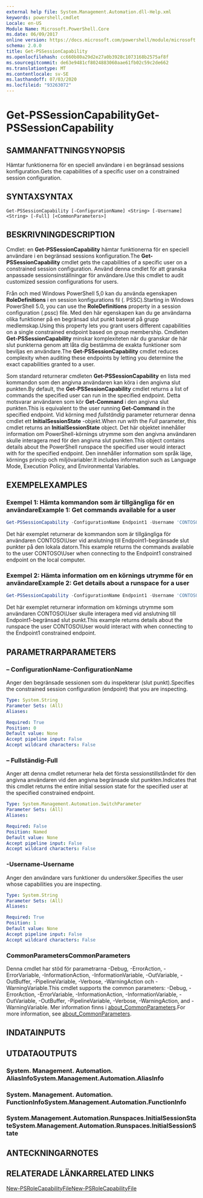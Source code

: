 ```yaml
---
external help file: System.Management.Automation.dll-Help.xml
keywords: powershell,cmdlet
Locale: en-US
Module Name: Microsoft.PowerShell.Core
ms.date: 06/09/2017
online version: https://docs.microsoft.com/powershell/module/microsoft.powershell.core/get-pssessioncapability?view=powershell-7&WT.mc_id=ps-gethelp
schema: 2.0.0
title: Get-PSSessionCapability
ms.openlocfilehash: cc660b80a29d2e27a0b3928c1073168b2575af8f
ms.sourcegitcommit: de63e9481cf8024883060aae61fb02c59c2de662
ms.translationtype: MT
ms.contentlocale: sv-SE
ms.lasthandoff: 07/03/2020
ms.locfileid: "93263072"
---
```

# <span data-ttu-id="0a949-103">Get-PSSessionCapability</span><span class="sxs-lookup"><span data-stu-id="0a949-103">Get-PSSessionCapability</span></span>

## <span data-ttu-id="0a949-104">SAMMANFATTNING</span><span class="sxs-lookup"><span data-stu-id="0a949-104">SYNOPSIS</span></span>
<span data-ttu-id="0a949-105">Hämtar funktionerna för en speciell användare i en begränsad sessions konfiguration.</span><span class="sxs-lookup"><span data-stu-id="0a949-105">Gets the capabilities of a specific user on a constrained session configuration.</span></span>

## <span data-ttu-id="0a949-106">SYNTAX</span><span class="sxs-lookup"><span data-stu-id="0a949-106">SYNTAX</span></span>

```
Get-PSSessionCapability [-ConfigurationName] <String> [-Username] <String> [-Full] [<CommonParameters>]
```

## <span data-ttu-id="0a949-107">BESKRIVNING</span><span class="sxs-lookup"><span data-stu-id="0a949-107">DESCRIPTION</span></span>

<span data-ttu-id="0a949-108">Cmdlet: en **Get-PSSessionCapability** hämtar funktionerna för en speciell användare i en begränsad sessions konfiguration.</span><span class="sxs-lookup"><span data-stu-id="0a949-108">The **Get-PSSessionCapability** cmdlet gets the capabilities of a specific user on a constrained session configuration.</span></span>
<span data-ttu-id="0a949-109">Använd denna cmdlet för att granska anpassade sessionsinställningar för användare.</span><span class="sxs-lookup"><span data-stu-id="0a949-109">Use this cmdlet to audit customized session configurations for users.</span></span>

<span data-ttu-id="0a949-110">Från och med Windows PowerShell 5,0 kan du använda egenskapen **RoleDefinitions** i en session konfigurations fil (. PSSC).</span><span class="sxs-lookup"><span data-stu-id="0a949-110">Starting in Windows PowerShell 5.0, you can use the **RoleDefinitions** property in a session configuration (.pssc) file.</span></span>
<span data-ttu-id="0a949-111">Med den här egenskapen kan du ge användarna olika funktioner på en begränsad slut punkt baserat på grupp medlemskap.</span><span class="sxs-lookup"><span data-stu-id="0a949-111">Using this property lets you grant users different capabilities on a single constrained endpoint based on group membership.</span></span>
<span data-ttu-id="0a949-112">Cmdleten **Get-PSSessionCapability** minskar komplexiteten när du granskar de här slut punkterna genom att låta dig bestämma de exakta funktioner som beviljas en användare.</span><span class="sxs-lookup"><span data-stu-id="0a949-112">The **Get-PSSessionCapability** cmdlet reduces complexity when auditing these endpoints by letting you determine the exact capabilities granted to a user.</span></span>

<span data-ttu-id="0a949-113">Som standard returnerar cmdleten **Get-PSSessionCapability** en lista med kommandon som den angivna användaren kan köra i den angivna slut punkten.</span><span class="sxs-lookup"><span data-stu-id="0a949-113">By default, the **Get-PSSessionCapability** cmdlet returns a list of commands the specified user can run in the specified endpoint.</span></span>
<span data-ttu-id="0a949-114">Detta motsvarar användaren som kör **Get-Command** i den angivna slut punkten.</span><span class="sxs-lookup"><span data-stu-id="0a949-114">This is equivalent to the user running **Get-Command** in the specified endpoint.</span></span>
<span data-ttu-id="0a949-115">Vid körning med *fullständig* parameter returnerar denna cmdlet ett **InitialSessionState** -objekt.</span><span class="sxs-lookup"><span data-stu-id="0a949-115">When run with the *Full* parameter, this cmdlet returns an **InitialSessionState** object.</span></span>
<span data-ttu-id="0a949-116">Det här objektet innehåller information om PowerShell-körnings utrymme som den angivna användaren skulle interagera med för den angivna slut punkten.</span><span class="sxs-lookup"><span data-stu-id="0a949-116">This object contains details about the PowerShell runspace the specified user would interact with for the specified endpoint.</span></span>
<span data-ttu-id="0a949-117">Den innehåller information som språk läge, körnings princip och miljövariabler.</span><span class="sxs-lookup"><span data-stu-id="0a949-117">It includes information such as Language Mode, Execution Policy, and Environmental Variables.</span></span>

## <span data-ttu-id="0a949-118">EXEMPEL</span><span class="sxs-lookup"><span data-stu-id="0a949-118">EXAMPLES</span></span>

### <span data-ttu-id="0a949-119">Exempel 1: Hämta kommandon som är tillgängliga för en användare</span><span class="sxs-lookup"><span data-stu-id="0a949-119">Example 1: Get commands available for a user</span></span>

```powershell
Get-PSSessionCapability -ConfigurationName Endpoint1 -Username 'CONTOSO\User'
```

<span data-ttu-id="0a949-120">Det här exemplet returnerar de kommandon som är tillgängliga för användaren CONTOSO\User vid anslutning till Endpoint1-begränsade slut punkter på den lokala datorn.</span><span class="sxs-lookup"><span data-stu-id="0a949-120">This example returns the commands available to the user CONTOSO\User when connecting to the Endpoint1 constrained endpoint on the local computer.</span></span>

### <span data-ttu-id="0a949-121">Exempel 2: Hämta information om en körnings utrymme för en användare</span><span class="sxs-lookup"><span data-stu-id="0a949-121">Example 2: Get details about a runspace for a user</span></span>

```powershell
Get-PSSessionCapability -ConfigurationName Endpoint1 -Username 'CONTOSO\User' -Full
```

<span data-ttu-id="0a949-122">Det här exemplet returnerar information om körnings utrymme som användaren CONTOSO\User skulle interagera med vid anslutning till Endpoint1-begränsad slut punkt.</span><span class="sxs-lookup"><span data-stu-id="0a949-122">This example returns details about the runspace the user CONTOSO\User would interact with when connecting to the Endpoint1 constrained endpoint.</span></span>

## <span data-ttu-id="0a949-123">PARAMETRAR</span><span class="sxs-lookup"><span data-stu-id="0a949-123">PARAMETERS</span></span>

### <span data-ttu-id="0a949-124">– ConfigurationName</span><span class="sxs-lookup"><span data-stu-id="0a949-124">-ConfigurationName</span></span>

<span data-ttu-id="0a949-125">Anger den begränsade sessionen som du inspekterar (slut punkt).</span><span class="sxs-lookup"><span data-stu-id="0a949-125">Specifies the constrained session configuration (endpoint) that you are inspecting.</span></span>

```yaml
Type: System.String
Parameter Sets: (All)
Aliases:

Required: True
Position: 0
Default value: None
Accept pipeline input: False
Accept wildcard characters: False
```

### <span data-ttu-id="0a949-126">– Fullständig</span><span class="sxs-lookup"><span data-stu-id="0a949-126">-Full</span></span>

<span data-ttu-id="0a949-127">Anger att denna cmdlet returnerar hela det första sessionstillståndet för den angivna användaren vid den angivna begränsade slut punkten.</span><span class="sxs-lookup"><span data-stu-id="0a949-127">Indicates that this cmdlet returns the entire initial session state for the specified user at the specified constrained endpoint.</span></span>

```yaml
Type: System.Management.Automation.SwitchParameter
Parameter Sets: (All)
Aliases:

Required: False
Position: Named
Default value: None
Accept pipeline input: False
Accept wildcard characters: False
```

### <span data-ttu-id="0a949-128">-Username</span><span class="sxs-lookup"><span data-stu-id="0a949-128">-Username</span></span>

<span data-ttu-id="0a949-129">Anger den användare vars funktioner du undersöker.</span><span class="sxs-lookup"><span data-stu-id="0a949-129">Specifies the user whose capabilities you are inspecting.</span></span>

```yaml
Type: System.String
Parameter Sets: (All)
Aliases:

Required: True
Position: 1
Default value: None
Accept pipeline input: False
Accept wildcard characters: False
```

### <span data-ttu-id="0a949-130">CommonParameters</span><span class="sxs-lookup"><span data-stu-id="0a949-130">CommonParameters</span></span>

<span data-ttu-id="0a949-131">Denna cmdlet har stöd för parametrarna -Debug, -ErrorAction, -ErrorVariable, -InformationAction, -InformationVariable, -OutVariable, -OutBuffer, -PipelineVariable, -Verbose, -WarningAction och -WarningVariable.</span><span class="sxs-lookup"><span data-stu-id="0a949-131">This cmdlet supports the common parameters: -Debug, -ErrorAction, -ErrorVariable, -InformationAction, -InformationVariable, -OutVariable, -OutBuffer, -PipelineVariable, -Verbose, -WarningAction, and -WarningVariable.</span></span> <span data-ttu-id="0a949-132">Mer information finns i [about_CommonParameters](https://go.microsoft.com/fwlink/?LinkID=113216).</span><span class="sxs-lookup"><span data-stu-id="0a949-132">For more information, see [about_CommonParameters](https://go.microsoft.com/fwlink/?LinkID=113216).</span></span>

## <span data-ttu-id="0a949-133">INDATA</span><span class="sxs-lookup"><span data-stu-id="0a949-133">INPUTS</span></span>

## <span data-ttu-id="0a949-134">UTDATA</span><span class="sxs-lookup"><span data-stu-id="0a949-134">OUTPUTS</span></span>

### <span data-ttu-id="0a949-135">System. Management. Automation. AliasInfo</span><span class="sxs-lookup"><span data-stu-id="0a949-135">System.Management.Automation.AliasInfo</span></span>

### <span data-ttu-id="0a949-136">System. Management. Automation. FunctionInfo</span><span class="sxs-lookup"><span data-stu-id="0a949-136">System.Management.Automation.FunctionInfo</span></span>

### <span data-ttu-id="0a949-137">System.Management.Automation.Runspaces.InitialSessionState</span><span class="sxs-lookup"><span data-stu-id="0a949-137">System.Management.Automation.Runspaces.InitialSessionState</span></span>

## <span data-ttu-id="0a949-138">ANTECKNINGAR</span><span class="sxs-lookup"><span data-stu-id="0a949-138">NOTES</span></span>

## <span data-ttu-id="0a949-139">RELATERADE LÄNKAR</span><span class="sxs-lookup"><span data-stu-id="0a949-139">RELATED LINKS</span></span>

[<span data-ttu-id="0a949-140">New-PSRoleCapabilityFile</span><span class="sxs-lookup"><span data-stu-id="0a949-140">New-PSRoleCapabilityFile</span></span>](New-PSRoleCapabilityFile.md)
